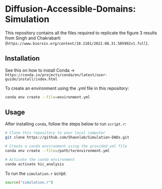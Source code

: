 # Diffusion-Accessible-Domains: Simulation

This repository contains all the files required to replicate the figure 3 results from Singh and Chakrabarti (`https://www.biorxiv.org/content/10.1101/2022.08.31.505992v1.full`). 

## Installation

See this on how to install Conda -> `https://conda.io/projects/conda/en/latest/user-guide/install/index.html`

To create an environment using the .yml file in this repository:
```bash
conda env create --file=environment.yml
```

## Usage
After installing `conda`, follow the steps below to run `script.r`:
```bash
# Clone this repository to your local computer
git clone https://github.com/Shaonlab/Simulation-DADs.git

# Create a conda environment using the provided yml file
conda env create --file=/path/to/environment.yml

# Activate the conda environment
conda activate hic_analysis
```
To run the `simulation.r` script:
```bash
source("simulation.r")
```
